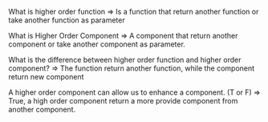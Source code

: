 What is higher order function =>
Is a function that return another function or take another function as parameter

What is Higher Order Component =>
A component that return another component or take another component as parameter.

What is the difference between higher order function and higher order component? =>
The function return another function, while the component return new component

A higher order component can allow us to enhance a component. (T or F) =>
True, a high order component return a more provide component from another component.